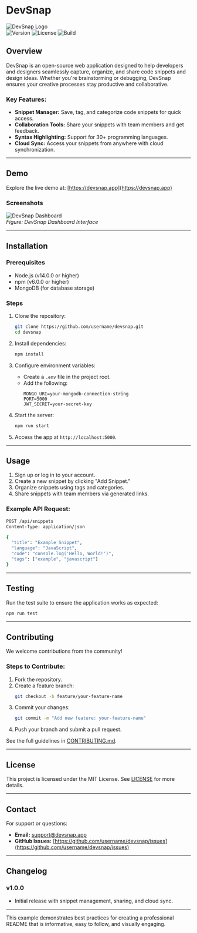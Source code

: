 
# DevSnap

![DevSnap Logo](https://via.placeholder.com/150)  
![Version](https://img.shields.io/badge/version-1.0.0-blue.svg) ![License](https://img.shields.io/badge/license-MIT-green.svg) ![Build](https://img.shields.io/badge/build-passing-brightgreen.svg)  

## Overview  

DevSnap is an open-source web application designed to help developers and designers seamlessly capture, organize, and share code snippets and design ideas. Whether you're brainstorming or debugging, DevSnap ensures your creative processes stay productive and collaborative.  

### Key Features:  
- **Snippet Manager:** Save, tag, and categorize code snippets for quick access.  
- **Collaboration Tools:** Share your snippets with team members and get feedback.  
- **Syntax Highlighting:** Support for 30+ programming languages.  
- **Cloud Sync:** Access your snippets from anywhere with cloud synchronization.  

---

## Demo  

Explore the live demo at: [https://devsnap.app](https://devsnap.app)  

### Screenshots  
![DevSnap Dashboard](https://via.placeholder.com/800x400)  
*Figure: DevSnap Dashboard Interface*  

---

## Installation  

### Prerequisites  
- Node.js (v14.0.0 or higher)  
- npm (v6.0.0 or higher)  
- MongoDB (for database storage)  

### Steps  

1. Clone the repository:  
    ```bash  
    git clone https://github.com/username/devsnap.git  
    cd devsnap  
    ```  

2. Install dependencies:  
    ```bash  
    npm install  
    ```  

3. Configure environment variables:  
   - Create a `.env` file in the project root.  
   - Add the following:  
     ```
     MONGO_URI=your-mongodb-connection-string
     PORT=5000
     JWT_SECRET=your-secret-key
     ```  

4. Start the server:  
    ```bash  
    npm run start  
    ```  

5. Access the app at `http://localhost:5000`.  

---

## Usage  

1. Sign up or log in to your account.  
2. Create a new snippet by clicking "Add Snippet."  
3. Organize snippets using tags and categories.  
4. Share snippets with team members via generated links.  

### Example API Request:  

```bash  
POST /api/snippets  
Content-Type: application/json  

{  
  "title": "Example Snippet",  
  "language": "JavaScript",  
  "code": "console.log('Hello, World!')",  
  "tags": ["example", "javascript"]  
}  
```  

---

## Testing  

Run the test suite to ensure the application works as expected:  

```bash  
npm run test  
```  

---

## Contributing  

We welcome contributions from the community!  

### Steps to Contribute:  
1. Fork the repository.  
2. Create a feature branch:  
    ```bash  
    git checkout -b feature/your-feature-name  
    ```  
3. Commit your changes:  
    ```bash  
    git commit -m "Add new feature: your-feature-name"  
    ```  
4. Push your branch and submit a pull request.  

See the full guidelines in [CONTRIBUTING.md](CONTRIBUTING.md).  

---

## License  

This project is licensed under the MIT License. See [LICENSE](LICENSE) for more details.  

---

## Contact  

For support or questions:  
- **Email:** [support@devsnap.app](mailto:support@devsnap.app)  
- **GitHub Issues:** [https://github.com/username/devsnap/issues](https://github.com/username/devsnap/issues)  

---

## Changelog  

### v1.0.0  
- Initial release with snippet management, sharing, and cloud sync.  

--- 

This example demonstrates best practices for creating a professional README that is informative, easy to follow, and visually engaging.